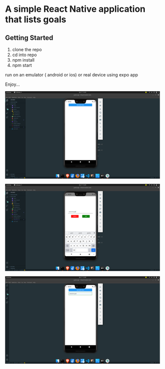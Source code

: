  # A simple React Native application that lists goals
## Getting Started

1. clone the repo
2. cd into repo
3. npm install
4. npm start

run on an emulator ( android or ios) or real device using expo app

Enjoy...

![alt text](https://github.com/GeoffreyWN/goals-app/blob/main/assets/goals-app-1.png?raw=true)

![alt text](https://github.com/GeoffreyWN/goals-app/blob/main/assets/goals-app-2.png?raw=true)

![alt text](https://github.com/GeoffreyWN/goals-app/blob/main/assets/goals-app-3.png?raw=true)
